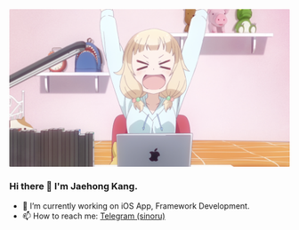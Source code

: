 <div align="center">
	<img src="./header.png">
</div>

### Hi there 👋 I'm Jaehong Kang.

- 🔭 I’m currently working on iOS App, Framework Development.
- 📫 How to reach me: [Telegram (sinoru)](https://t.me/sinoru)

<!--
### Hi there 👋


**sinoru/sinoru** is a ✨ _special_ ✨ repository because its `README.md` (this file) appears on your GitHub profile.

Here are some ideas to get you started:

- 🔭 I’m currently working on ...
- 🌱 I’m currently learning ...
- 👯 I’m looking to collaborate on ...
- 🤔 I’m looking for help with ...
- 💬 Ask me about ...
- 📫 How to reach me: ...
- 😄 Pronouns: ...
- ⚡ Fun fact: ...
-->
